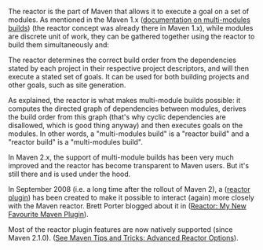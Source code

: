 The reactor is the part of Maven that allows it to execute a goal on a set of modules. As mentioned in the Maven 1.x 
([documentation on multi-modules builds](http://maven.apache.org/maven-1.x/using/multiproject.html)) 
(the reactor concept was already there in Maven 1.x), while modules are discrete unit of work, they can be gathered
 together using the reactor to build them simultaneously and:

The reactor determines the correct build order from the dependencies stated by each project in their respective project
 descriptors, and will then execute a stated set of goals. It can be used for both building projects and other goals,
  such as site generation.

As explained, the reactor is what makes multi-module builds possible: it computes the directed graph of dependencies
 between modules, derives the build order from this graph (that's why cyclic dependencies are disallowed, 
 which is good thing anyway) and then executes goals on the modules. In other words, a "multi-modules build" is a
  "reactor build" and a "reactor build" is a "multi-modules build".

In Maven 2.x, the support of multi-module builds has been very much improved and the reactor has become transparent 
to Maven users. But it's still there and is used under the hood.

In September 2008 (i.e. a long time after the rollout of Maven 2), 
a ([reactor plugin](http://maven.apache.org/plugins/maven-reactor-plugin/)) has been created to make it possible 
to interact (again) more closely with the Maven reactor. Brett Porter blogged about it 
in ([Reactor: My New Favourite Maven Plugin](http://brettporter.wordpress.com/2008/09/19/reactor-my-new-favourite-maven-plugin/)).

Most of the reactor plugin features are now natively supported (since Maven 2.1.0). 
([See Maven Tips and Tricks: Advanced Reactor Options](http://www.sonatype.com/people/2009/10/maven-tips-and-tricks-advanced-reactor-options/)).